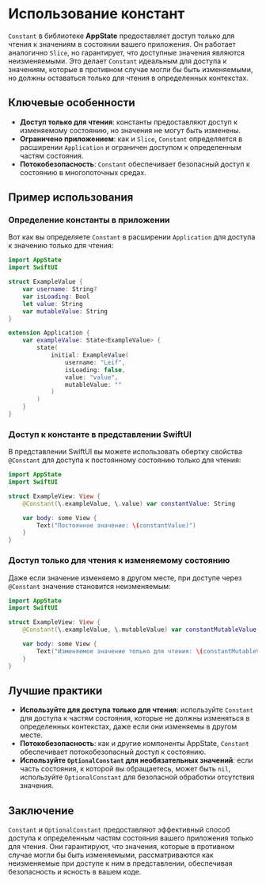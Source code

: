 # Использование констант

`Constant` в библиотеке **AppState** предоставляет доступ только для чтения к значениям в состоянии вашего приложения. Он работает аналогично `Slice`, но гарантирует, что доступные значения являются неизменяемыми. Это делает `Constant` идеальным для доступа к значениям, которые в противном случае могли бы быть изменяемыми, но должны оставаться только для чтения в определенных контекстах.

## Ключевые особенности

- **Доступ только для чтения**: константы предоставляют доступ к изменяемому состоянию, но значения не могут быть изменены.
- **Ограничено приложением**: как и `Slice`, `Constant` определяется в расширении `Application` и ограничен доступом к определенным частям состояния.
- **Потокобезопасность**: `Constant` обеспечивает безопасный доступ к состоянию в многопоточных средах.

## Пример использования

### Определение константы в приложении

Вот как вы определяете `Constant` в расширении `Application` для доступа к значению только для чтения:

```swift
import AppState
import SwiftUI

struct ExampleValue {
    var username: String?
    var isLoading: Bool
    let value: String
    var mutableValue: String
}

extension Application {
    var exampleValue: State<ExampleValue> {
        state(
            initial: ExampleValue(
                username: "Leif",
                isLoading: false,
                value: "value",
                mutableValue: ""
            )
        )
    }
}
```

### Доступ к константе в представлении SwiftUI

В представлении SwiftUI вы можете использовать обертку свойства `@Constant` для доступа к постоянному состоянию только для чтения:

```swift
import AppState
import SwiftUI

struct ExampleView: View {
    @Constant(\.exampleValue, \.value) var constantValue: String

    var body: some View {
        Text("Постоянное значение: \(constantValue)")
    }
}
```

### Доступ только для чтения к изменяемому состоянию

Даже если значение изменяемо в другом месте, при доступе через `@Constant` значение становится неизменяемым:

```swift
import AppState
import SwiftUI

struct ExampleView: View {
    @Constant(\.exampleValue, \.mutableValue) var constantMutableValue: String

    var body: some View {
        Text("Изменяемое значение только для чтения: \(constantMutableValue)")
    }
}
```

## Лучшие практики

- **Используйте для доступа только для чтения**: используйте `Constant` для доступа к частям состояния, которые не должны изменяться в определенных контекстах, даже если они изменяемы в другом месте.
- **Потокобезопасность**: как и другие компоненты AppState, `Constant` обеспечивает потокобезопасный доступ к состоянию.
- **Используйте `OptionalConstant` для необязательных значений**: если часть состояния, к которой вы обращаетесь, может быть `nil`, используйте `OptionalConstant` для безопасной обработки отсутствия значения.

## Заключение

`Constant` и `OptionalConstant` предоставляют эффективный способ доступа к определенным частям состояния вашего приложения только для чтения. Они гарантируют, что значения, которые в противном случае могли бы быть изменяемыми, рассматриваются как неизменяемые при доступе к ним в представлении, обеспечивая безопасность и ясность в вашем коде.
